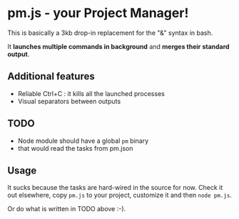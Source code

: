 # pm.js - your Project Manager!

This is basically a 3kb drop-in replacement for the "&" syntax in bash.

It **launches multiple commands in background** and **merges their standard output**.

## Additional features

- Reliable Ctrl+C : it kills all the launched processes
- Visual separators between outputs

## TODO

- Node module should have a global `pm` binary
- that would read the tasks from pm.json

## Usage

It sucks because the tasks are hard-wired in the source for now. Check it out elsewhere, copy `pm.js` to your project, customize it and then `node pm.js`.

Or do what is written in TODO above :-).